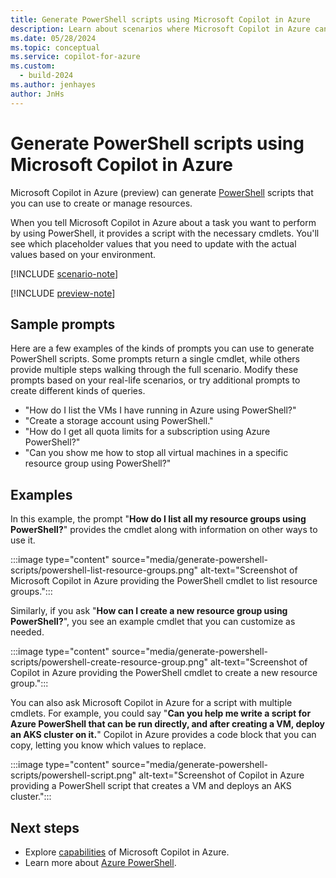 ```yaml
---
title: Generate PowerShell scripts using Microsoft Copilot in Azure
description: Learn about scenarios where Microsoft Copilot in Azure can generate PowerShell scripts for you to customize and use.
ms.date: 05/28/2024
ms.topic: conceptual
ms.service: copilot-for-azure
ms.custom:
  - build-2024
ms.author: jenhayes
author: JnHs
---
```


# Generate PowerShell scripts using Microsoft Copilot in Azure

Microsoft Copilot in Azure (preview) can generate [PowerShell](/powershell/azure/) scripts that you can use to create or manage resources.

When you tell Microsoft Copilot in Azure about a task you want to perform by using PowerShell, it provides a script with the necessary cmdlets. You'll see which placeholder values that you need to update with the actual values based on your environment.

[!INCLUDE [scenario-note](includes/scenario-note.md)]

[!INCLUDE [preview-note](includes/preview-note.md)]

## Sample prompts

Here are a few examples of the kinds of prompts you can use to generate PowerShell scripts. Some prompts return a single cmdlet, while others provide multiple steps walking through the full scenario. Modify these prompts based on your real-life scenarios, or try additional prompts to create different kinds of queries.

- "How do I list the VMs I have running in Azure using PowerShell?"
- "Create a storage account using PowerShell."
- "How do I get all quota limits for a subscription using Azure PowerShell?"
- "Can you show me how to stop all virtual machines in a specific resource group using PowerShell?"

## Examples

In this example, the prompt "**How do I list all my resource groups using PowerShell?**" provides the cmdlet along with information on other ways to use it.

:::image type="content" source="media/generate-powershell-scripts/powershell-list-resource-groups.png" alt-text="Screenshot of Microsoft Copilot in Azure providing the PowerShell cmdlet to list resource groups.":::

Similarly, if you ask "**How can I create a new resource group using PowerShell?**", you see an example cmdlet that you can customize as needed.

:::image type="content" source="media/generate-powershell-scripts/powershell-create-resource-group.png" alt-text="Screenshot of Copilot in Azure providing the PowerShell cmdlet to create a new resource group.":::

You can also ask Microsoft Copilot in Azure for a script with multiple cmdlets. For example, you could say "**Can you help me write a script for Azure PowerShell that can be run directly, and after creating a VM, deploy an AKS cluster on it.**" Copilot in Azure provides a code block that you can copy, letting you know which values to replace.

:::image type="content" source="media/generate-powershell-scripts/powershell-script.png" alt-text="Screenshot of Copilot in Azure providing a PowerShell script that creates a VM and deploys an AKS cluster.":::

## Next steps

- Explore [capabilities](capabilities.md) of Microsoft Copilot in Azure.
- Learn more about [Azure PowerShell](/powershell/azure/).
